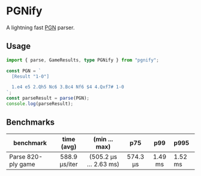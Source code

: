 # PGNify

A lightning fast [PGN](https://en.wikipedia.org/wiki/Portable_Game_Notation) parser.

## Usage

```typescript
import { parse, GameResults, type PGNify } from "pgnify";

const PGN = `
  [Result "1-0"]

  1.e4 e5 2.Qh5 Nc6 3.Bc4 Nf6 $4 4.Qxf7# 1-0
`;
const parseResult = parse(PGN);
console.log(parseResult);
```

## Benchmarks

| benchmark | time (avg) |  (min ... max) | p75 | p99 | p995 |
| ----- | :-----: | :-----: | :-----: | :-----: | :----- |
| Parse 820-ply game | 588.9 µs/iter | (505.2 µs … 2.63 ms) | 574.3 µs | 1.49 ms | 1.52 ms |
